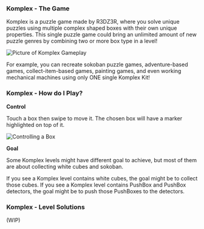 ### Komplex - The Game

Komplex is a puzzle game made by R3DZ3R, where you solve unique puzzles using multiple complex shaped boxes with their own unique properties. This single puzzle game could bring an unlimited amount of new puzzle genres by combining two or more box type in a level!

![Picture of Komplex Gameplay](https://media.discordapp.net/attachments/815825363006521374/883498011009900564/20210904_064349.jpg)

For example, you can recreate sokoban puzzle games, adventure-based games, collect-item-based games, painting games, and even working mechanical machines using only ONE single Komplex Kit!

### Komplex - How do I Play?

**Control**

Touch a box then swipe to move it. The chosen box will have a marker highlighted on top of it.

![Controlling a Box](https://media.discordapp.net/attachments/815825363006521374/883505247950082048/20210904_071251.jpg)

**Goal**

Some Komplex levels might have different goal to achieve, but most of them are about collecting white cubes and sokoban.

If you see a Komplex level contains white cubes, the goal might be to collect those cubes. If you see a Komplex level contains PushBox and PushBox detectors, the goal might be to push those PushBoxes to the detectors.

### Komplex - Level Solutions

(WIP)
